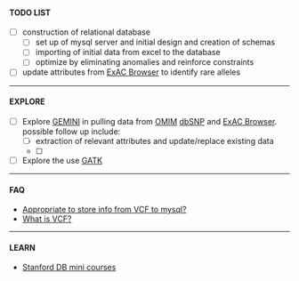
#### TODO LIST

- [ ] construction of relational database
  - [ ] set up of mysql server and initial design and creation of schemas  
  - [ ] importing of initial data from excel to the database
  - [ ] optimize by eliminating anomalies and reinforce constraints
- [ ] update attributes from [ExAC Browser](http://exac.broadinstitute.org/) to identify rare alleles

-----

#### EXPLORE

- [ ] Explore [GEMINI](http://gemini.readthedocs.io/en/latest/) in pulling data from [OMIM](http://www.omim.org/) [dbSNP](http://www.ncbi.nlm.nih.gov/SNP/) and [ExAC Browser](http://exac.broadinstitute.org/). possible follow up include:  
  - [ ] extraction of relevant attributes and update/replace existing data
  - [ ]
- [ ] Explore the use [GATK](https://www.broadinstitute.org/gatk/)

-----

#### FAQ

- [Appropriate to store info from VCF to mysql?](https://www.biostars.org/p/65920/)
- [What is VCF?](http://gatkforums.broadinstitute.org/gatk/discussion/1268/what-is-a-vcf-and-how-should-i-interpret-it)

----

#### LEARN

- [Stanford DB mini courses](https://lagunita.stanford.edu/courses/DB/2014/SelfPaced/about)
